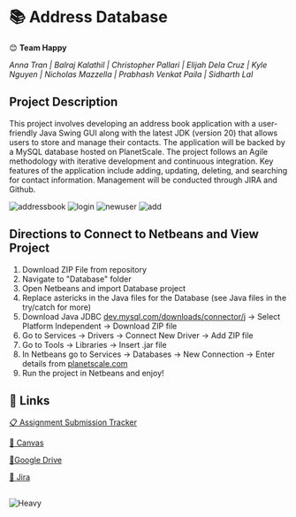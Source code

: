 # **📚 Address Database**
😊 **Team Happy**

*Anna Tran |
Balraj Kalathil |
Christopher Pallari |
Elijah Dela Cruz |
Kyle Nguyen |
Nicholas Mazzella |
Prabhash Venkat Paila |
Sidharth Lal*

## Project Description
This project involves developing an address book application with a user-friendly Java Swing GUI along with the latest JDK (version 20) that allows users to store and manage their contacts. The application will be backed by a MySQL database hosted on PlanetScale. The project follows an Agile methodology with iterative development and continuous integration. Key features of the application include adding, updating, deleting, and searching for contact information. Management will be conducted through JIRA and Github.

![addressbook](https://user-images.githubusercontent.com/67439231/236986588-9e6b4ca3-3592-424b-941b-ef0a4e892250.png) ![login](https://user-images.githubusercontent.com/67439231/236987722-64d5180a-277d-47b0-bc1e-932fb21875d7.png) ![newuser](https://user-images.githubusercontent.com/67439231/236987369-ddb551c7-c79e-413d-8bb1-405de9f37ab3.png) ![add](https://user-images.githubusercontent.com/67439231/236988086-1641396e-8bbe-49aa-aa33-dfc312f04ddf.png)



## Directions to Connect to Netbeans and View Project
1. Download ZIP File from repository
2. Navigate to "Database" folder
3. Open Netbeans and import Database project
4. Replace astericks in the Java files for the Database (see Java files in the try/catch for more)
5. Download Java JDBC [dev.mysql.com/downloads/connector/j](https://dev.mysql.com/downloads/connector/j/) -> Select Platform Independent -> Download ZIP file
6. Go to Services -> Drivers -> Connect New Driver -> Add ZIP file
7. Go to Tools -> Libraries -> Insert .jar file
8. In Netbeans go to Services -> Databases -> New Connection -> Enter details from [planetscale.com](planetscale.com)
9. Run the project in Netbeans and enjoy!

## 🔗 Links

  [📋 Assignment Submission Tracker](https://docs.google.com/spreadsheets/d/1VIiWLg5xFrFXn0hUiC9i_kZ4-Iwmvbn5q0VdLyOgfKI/edit?usp=sharing)

  [🔴 Canvas](https://csus.instructure.com/courses/102203/assignments)

  [📂Google Drive](https://drive.google.com/drive/folders/1EV6Ta0myvzTGrv97LUnpG7jhJzztQNqO?usp=sharing)

  [🔷 Jira](https://kyletnguyen.atlassian.net/jira/software/projects/CP/boards/1)

##
![Heavy](https://cdn.discordapp.com/attachments/692470202486751282/1090073979177414657/Sandvich_Heavy.jpg)

